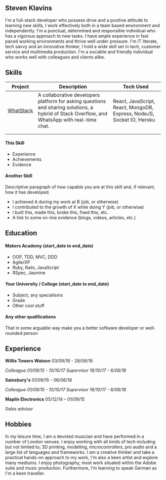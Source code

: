 ## Steven Klavins

I'm a full-stack developer who possess drive and a positive attitude to learning new skills, I work effectively both in a team based environment and independently. I'm a punctual, determined and responsible individual who has a vigorous approach to new tasks. I have ample experience in fast paced working environments and thrive well under pressure. I'm IT literate, tech savvy and an innovative thinker, I hold a wide skill set in tech, customer service and multimedia production. I'm a sociable and friendly individual who works well with colleagues and clients alike.

## Skills

| Project                                              | Description                                                                                                                                     | Tech Used                                                              |
|------------------------------------------------------|-------------------------------------------------------------------------------------------------------------------------------------------------|------------------------------------------------------------------------|
| [WhatStack](https://github.com/FayeCarter/WhatStack) | A collaborative developers platform for asking  questions and sharing solutions, a hybrid of  Stack Overflow, and WhatsApp with real-time chat. | React, JavaScript, React, MongoDB,  Express, NodeJS, Socket IO, Heroku |
|                                                      |                                                                                                                                                 |                                                                        |
|                                                      |                                                                                                                                                 |                                                                        |                                                    |               |                                                |

#### This Skill

- Experience
- Achievements
- Evidence

#### Another Skill

Descriptive paragraph of how capable you are at this skill and, if relevant, how it has developed.

- I achieved A during my work at B (job, or otherwise)
- I contributed to the growth of X while doing Y (job, or otherwise)
- I built this, made this, broke this, fixed this, etc.
- A link to some on-line evidence (blogs, videos, articles, etc.)

## Education

#### Makers Academy (start_date to end_date)

- OOP, TDD, MVC, DDD
- Agile/XP
- Ruby, Rails, JavaScript
- RSpec, Jasmine

#### Your University / College (start_date to end_date)

- Subject, any specialisms
- Grade
- Other cool stuff

#### Any other qualifications

That in some arguable way make you a better software developer or well-rounded person

## Experience

**Willis Towers Watson** 03/09/18 - 28/06/19 

*Colleague 01/09/15 - 10/10/17 Supervisor 16/10/17 - 6/06/18*  

**Sainsbury's** 01/09/15 - 06/06/18 

*Colleague 01/09/15 - 10/10/17 Supervisor 16/10/17 - 6/06/18*  

**Maplin Electronics** 05/12/14 – 01/09/15  

*Sales advisor*  

## Hobbies

In my leisure time, I am a devoted musician and have performed in a number of London venues. I enjoy working with all kinds of tech including but not limited to; 3D printing, modelling, microcontrollers, pro audio and a large list of languages and frameworks. I am a creative thinker and take a practical hands-on approach to my work, I'm also a keen artist and explore many mediums. I enjoy photography, most work situated within the Adobe suite and music production. Furthermore, I'm learning to speak German as I'm a keen traveller.
